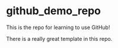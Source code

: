 # github_demo_repo

This is the repo for learning to use GitHub!

There is a really great template in this repo.

